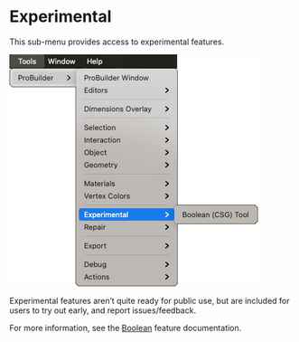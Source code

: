 # Experimental

This sub-menu provides access to experimental features.

![Tools > ProBuilder > Experimental menu](images/menu-experimental.png)

Experimental features aren’t quite ready for public use, but are included for users to try out early, and report issues/feedback.

For more information, see the [Boolean](boolean.md) feature documentation.
